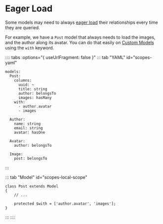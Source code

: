 # Eager Load

Some models may need to always [eager load](https://laravel.com/docs/eloquent-relationships#eager-loading-by-default) their relationships every time they are queried.

For example, we have a `Post` model that always needs to load the images, and the author along its avatar. You can do that easily on [Custom Models](../model.md#custom-model) using the `with` keyword.

:::: tabs :options="{ useUrlFragment: false }"
::: tab "YAML" id="scopes-yaml"
```yaml{8-10}
models:
  Post:
    columns:
      uuid: ~
      title: string
      author: belongsTo
      images: hasMany
    with:
      - author.avatar
      - images

  Author:
    name: string
    email: string
    avatar: hasOne
    
  Avatar:
    author: belongsTo
    
  Image:
    post: belongsTo
```
:::

::: tab "Model" id="scopes-local-scope"
```php{5}
class Post extends Model
{
    // ...

    protected $with = ['author.avatar', 'images'];
}
```
:::
::::